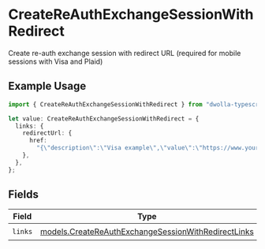 # CreateReAuthExchangeSessionWithRedirect

Create re-auth exchange session with redirect URL (required for mobile sessions with Visa and Plaid)

## Example Usage

```typescript
import { CreateReAuthExchangeSessionWithRedirect } from "dwolla-typescript/models";

let value: CreateReAuthExchangeSessionWithRedirect = {
  links: {
    redirectUrl: {
      href:
        "{\"description\":\"Visa example\",\"value\":\"https://www.yourdomain.com/iav-callback\"}",
    },
  },
};
```

## Fields

| Field                                                                                                            | Type                                                                                                             | Required                                                                                                         | Description                                                                                                      |
| ---------------------------------------------------------------------------------------------------------------- | ---------------------------------------------------------------------------------------------------------------- | ---------------------------------------------------------------------------------------------------------------- | ---------------------------------------------------------------------------------------------------------------- |
| `links`                                                                                                          | [models.CreateReAuthExchangeSessionWithRedirectLinks](../models/createreauthexchangesessionwithredirectlinks.md) | :heavy_check_mark:                                                                                               | N/A                                                                                                              |